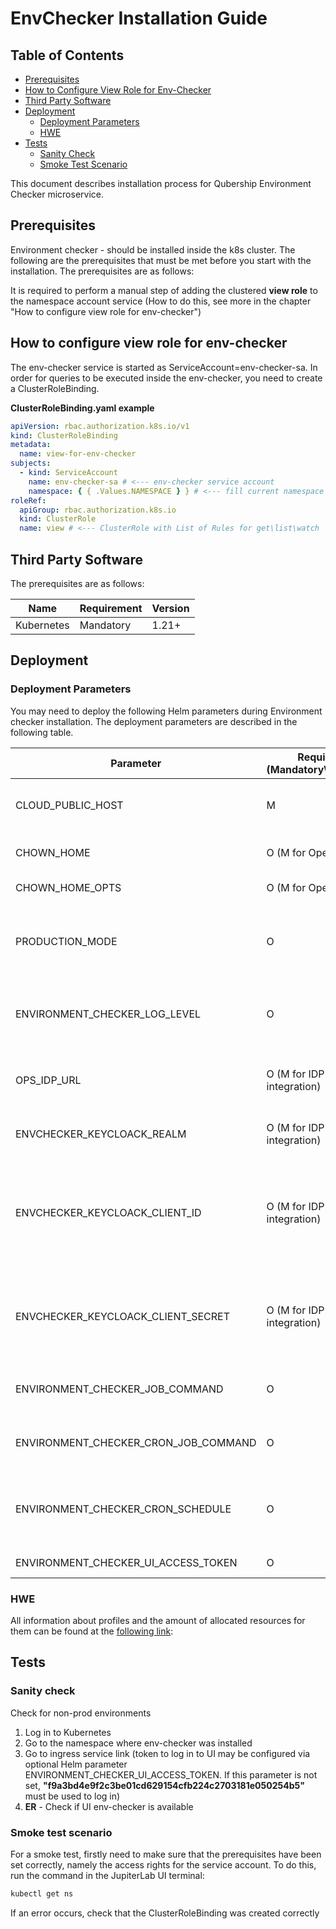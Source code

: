# EnvChecker Installation Guide

## Table of Contents

- [Prerequisites](#prerequisites)
- [How to Configure View Role for Env-Checker](#how-to-configure-view-role-for-env-checker)
- [Third Party Software](#third-party-software)
- [Deployment](#deployment)
  - [Deployment Parameters](#deployment-parameters)
  - [HWE](#hwe)
- [Tests](#tests)
  - [Sanity Check](#sanity-check)
  - [Smoke Test Scenario](#smoke-test-scenario)

This document describes installation process for Qubership Environment Checker microservice.

## Prerequisites

Environment checker - should be installed inside the k8s cluster. The following are the prerequisites that must be met
before you start with the installation. The prerequisites are as follows:

It is required to perform a manual step of adding the clustered **view role** to the namespace account service (How to
do this, see more in the chapter "How to configure view role for env-checker")

## How to configure view role for env-checker

The env-checker service is started as ServiceAccount=env-checker-sa. In order for queries to be executed inside the
env-checker, you need to create a ClusterRoleBinding.

**ClusterRoleBinding.yaml example**

```yaml
apiVersion: rbac.authorization.k8s.io/v1
kind: ClusterRoleBinding
metadata:
  name: view-for-env-checker
subjects:
  - kind: ServiceAccount
    name: env-checker-sa # <--- env-checker service account
    namespace: { { .Values.NAMESPACE } } # <--- fill current namespace
roleRef:
  apiGroup: rbac.authorization.k8s.io
  kind: ClusterRole
  name: view # <--- ClusterRole with List of Rules for get\list\watch
```

## Third Party Software

The prerequisites are as follows:

| **Name**   | **Requirement** | **Version** |
| ---------- | --------------- | ----------- |
| Kubernetes | Mandatory       | 1.21+       |

## Deployment

### Deployment Parameters

You may need to deploy the following Helm parameters during Environment checker installation. The deployment parameters
are described in the following table.

| **Parameter**                        | **Required (Mandatory\Optional)** | **Default value**                                | **Value Example**                                                  | **Description**                                                                                                                                                                                       |
| ------------------------------------ | --------------------------------- | ------------------------------------------------ | ------------------------------------------------------------------ | ----------------------------------------------------------------------------------------------------------------------------------------------------------------------------------------------------- |
| CLOUD_PUBLIC_HOST                    | M                                 | -                                                | k8s-apps10.k8s.sdntest.qubership.org                               | The public host is specified to create some Kubernetes elements, such as Ingress in env-checker.                                                                                                      |
| CHOWN_HOME                           | O (M for Openshift)               | -                                                | - / yes (for Openshift). possible values: 'yes' or 'no'            | enables home directory ownership change during container deploy                                                                                                                                       |
| CHOWN_HOME_OPTS                      | O (M for Openshift)               | -                                                | - / '-R' (for Openshift). possible values: - / '-R'                | sets CHOWN_HOME mode to recursive                                                                                                                                                                     |
| PRODUCTION_MODE                      | O                                 | FALSE                                            | Possible values: TRUE or FALSE                                     | Flag indicating that the server is a production environment. env-checker will be launched in different modes (pod with Service/Ingres or no).                                                         |
| ENVIRONMENT_CHECKER_LOG_LEVEL        | O                                 | ERROR                                            | DEBUG                                                              | Log level for all env-checker Notebooks. Any custom value is available. By default, only ERROR or DEBUG are used.                                                                                     |
| OPS_IDP_URL                          | O (M for IDP integration)         | -                                                | [https://infra-keycloak.k8s.sdntest.qubership.org](http://EXAMPLE) | URL to infra-keycloak. If IDP parameters are not defined then access to Env Checker is allowable via Jupiter default token                                                                            |
| ENVCHECKER_KEYCLOACK_REALM           | O (M for IDP integration)         | -                                                | test-realm                                                         | Name of IDP realm. User for Env-checker authentication have to belong to the realm                                                                                                                    |
| ENVCHECKER_KEYCLOACK_CLIENT_ID       | O (M for IDP integration)         | -                                                | test-env-checker-client                                            | IDP Client ID which have to belong to the realm. Client parameter in IDP 'Valid Redirect URIs' have to contain env-checker ingress URL eg. [https://infra-keycloak.k8s.qubership.org](http://EXAMPLE) |
| ENVCHECKER_KEYCLOACK_CLIENT_SECRET   | O (M for IDP integration)         | -                                                | b4iwkh7nQBSxIgBEtlYSxUfNuoGZY19K                                   | IDP Client Secret. The value can be viewed in the Credentials tab on the idp client.\_If there is no Credentials tab. Set the Client authentication flag to ON                                        |
| ENVIRONMENT_CHECKER_JOB_COMMAND      | O                                 | -                                                | ./run.sh notebooks/TestNotebook.ipynb                              | Command to run env-checker shell in Job mode. **Required to create Kubernetes Job**                                                                                                                   |
| ENVIRONMENT_CHECKER_CRON_JOB_COMMAND | O                                 | -                                                | ./run.sh notebooks/TestNotebook.ipynb                              | Command to run env-checker shell in CronJob mode. **Required to create Kubernetes CronJob**                                                                                                           |
| ENVIRONMENT_CHECKER_CRON_SCHEDULE    | O                                 | -                                                | 0 \*/1 \* \* \*                                                    | Schedule the release of CronJob in Cron format. Runs for non prod environments. **Required to create Kubernetes CronJob**                                                                             |
| ENVIRONMENT_CHECKER_UI_ACCESS_TOKEN  | O                                 | f9a3bd4e9f2c3be01cd629154cfb224c2703181e050254b5 | token12345                                                         | Token to log in to Env-Checker UI.                                                                                                                                                                    |

### HWE

All information about profiles and the amount of allocated resources for them can be found at the
[following link](HardwareEstimationAndSizing.md):

## Tests

### Sanity check

Check for non-prod environments

1. Log in to Kubernetes
2. Go to the namespace where env-checker was installed
3. Go to ingress service link (token to log in to UI may be configured via optional Helm parameter
   ENVIRONMENT_CHECKER_UI_ACCESS_TOKEN. If this parameter is not set, **"f9a3bd4e9f2c3be01cd629154cfb224c2703181e050254b5"**
   must be used to log in)
4. **ER** - Check if UI env-checker is available

### Smoke test scenario

For a smoke test, firstly need to make sure that the prerequisites have been set correctly, namely the access rights for the service account. To do this, run the command in the JupiterLab UI terminal:

```bash
kubectl get ns
```

If an error occurs, check that the ClusterRoleBinding was created correctly
